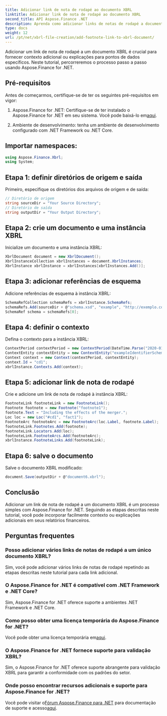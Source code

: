```yaml
---
title: Adicionar link de nota de rodapé ao documento XBRL
linktitle: Adicionar link de nota de rodapé ao documento XBRL
second_title: API Aspose.Finance .NET
description: Aprenda como adicionar links de notas de rodapé a documentos XBRL usando Aspose.Finance for .NET. Aprimore relatórios financeiros com contexto adicional sem esforço.
type: docs
weight: 12
url: /pt/net/xbrl-file-creation/add-footnote-link-to-xbrl-document/
---
```

Adicionar um link de nota de rodapé a um documento XBRL é crucial para fornecer contexto adicional ou explicações para pontos de dados específicos. Neste tutorial, percorreremos o processo passo a passo usando Aspose.Finance for .NET.
## Pré-requisitos
Antes de começarmos, certifique-se de ter os seguintes pré-requisitos em vigor:
1.  Aspose.Finance for .NET: Certifique-se de ter instalado o Aspose.Finance for .NET em seu sistema. Você pode baixá-lo em[aqui](https://releases.aspose.com/finance/net/).
  
2. Ambiente de desenvolvimento: tenha um ambiente de desenvolvimento configurado com .NET Framework ou .NET Core.
## Importar namespaces:
```csharp
using Aspose.Finance.Xbrl;
using System;
```
## Etapa 1: definir diretórios de origem e saída
Primeiro, especifique os diretórios dos arquivos de origem e de saída:
```csharp
// Diretório de origem
string sourceDir = "Your Source Directory";
// Diretório de saída
string outputDir = "Your Output Directory";
```
## Etapa 2: crie um documento e uma instância XBRL
Inicialize um documento e uma instância XBRL:
```csharp
XbrlDocument document = new XbrlDocument();
XbrlInstanceCollection xbrlInstances = document.XbrlInstances;
XbrlInstance xbrlInstance = xbrlInstances[xbrlInstances.Add()];
```
## Etapa 3: adicionar referências de esquema
Adicione referências de esquema à instância XBRL:
```csharp
SchemaRefCollection schemaRefs = xbrlInstance.SchemaRefs;
schemaRefs.Add(sourceDir + @"schema.xsd", "example", "http://exemplo.com/xbrl/taxonomy");
SchemaRef schema = schemaRefs[0];
```
## Etapa 4: definir o contexto
Defina o contexto para a instância XBRL:
```csharp
ContextPeriod contextPeriod = new ContextPeriod(DateTime.Parse("2020-01-01"), DateTime.Parse("2020-02-10"));
ContextEntity contextEntity = new ContextEntity("exampleIdentifierScheme", "exampleIdentifier");
Context context = new Context(contextPeriod, contextEntity);
context.Id = "cd1";
xbrlInstance.Contexts.Add(context);
```
## Etapa 5: adicionar link de nota de rodapé
Crie e adicione um link de nota de rodapé à instância XBRL:
```csharp
FootnoteLink footnoteLink = new FootnoteLink();
Footnote footnote = new Footnote("footnote1");
footnote.Text = "Including the effects of the merger.";
Loc loc = new Loc("#cd1", "fact1");
FootnoteArc footnoteArc = new FootnoteArc(loc.Label, footnote.Label);
footnoteLink.Footnotes.Add(footnote);
footnoteLink.Locators.Add(loc);
footnoteLink.FootnoteArcs.Add(footnoteArc);
xbrlInstance.FootnoteLinks.Add(footnoteLink);
```
## Etapa 6: salve o documento
Salve o documento XBRL modificado:
```csharp
document.Save(outputDir + @"document6.xbrl");
```

## Conclusão
Adicionar um link de nota de rodapé a um documento XBRL é um processo simples com Aspose.Finance for .NET. Seguindo as etapas descritas neste tutorial, você pode incorporar facilmente contexto ou explicações adicionais em seus relatórios financeiros.
## Perguntas frequentes
### Posso adicionar vários links de notas de rodapé a um único documento XBRL?
Sim, você pode adicionar vários links de notas de rodapé repetindo as etapas descritas neste tutorial para cada link adicional.
### O Aspose.Finance for .NET é compatível com .NET Framework e .NET Core?
Sim, Aspose.Finance for .NET oferece suporte a ambientes .NET Framework e .NET Core.
### Como posso obter uma licença temporária do Aspose.Finance for .NET?
 Você pode obter uma licença temporária em[aqui](https://purchase.aspose.com/temporary-license/).
### O Aspose.Finance for .NET fornece suporte para validação XBRL?
Sim, o Aspose.Finance for .NET oferece suporte abrangente para validação XBRL para garantir a conformidade com os padrões do setor.
### Onde posso encontrar recursos adicionais e suporte para Aspose.Finance for .NET?
 Você pode visitar o[Fórum Aspose.Finance para .NET](https://forum.aspose.com/c/finance/43) para documentação de suporte e acesso[aqui](https://reference.aspose.com/finance/net/).